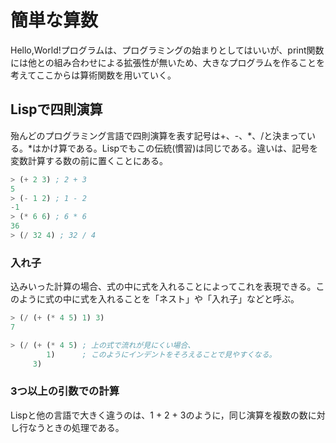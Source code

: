 # 簡単な算数

Hello,World!プログラムは、プログラミングの始まりとしてはいいが、print関数には他との組み合わせによる拡張性が無いため、大きなプログラムを作ることを考えてここからは算術関数を用いていく。

## Lispで四則演算

殆んどのプログラミング言語で四則演算を表す記号は+、-、*、/と決まっている。*はかけ算である。Lispでもこの伝統(慣習)は同じである。違いは、記号を変数計算する数の前に置くことにある。

```lisp
> (+ 2 3) ; 2 + 3
5
> (- 1 2) ; 1 - 2
-1
> (* 6 6) ; 6 * 6
36
> (/ 32 4) ; 32 / 4
```

### 入れ子

込みいった計算の場合、式の中に式を入れることによってこれを表現できる。このように式の中に式を入れることを「ネスト」や「入れ子」などと呼ぶ。

```lisp
> (/ (+ (* 4 5) 1) 3)
7

> (/ (+ (* 4 5) ; 上の式で流れが見にくい場合、
        1)      ; このようにインデントをそろえることで見やすくなる。
     3)
```

### 3つ以上の引数での計算

Lispと他の言語で大きく違うのは、1 + 2 + 3のように，同じ演算を複数の数に対し行なうときの処理である。
